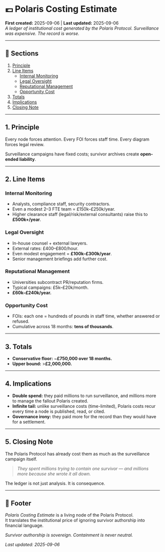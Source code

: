 # 💷 Polaris Costing Estimate  
**First created:** 2025-09-06 | **Last updated:** 2025-09-06  
*A ledger of institutional cost generated by the Polaris Protocol. Surveillance was expensive. The record is worse.*  

---

## 📑 Sections  
1. [Principle](#1-principle)  
2. [Line Items](#2-line-items)  
   - [Internal Monitoring](#internal-monitoring)  
   - [Legal Oversight](#legal-oversight)  
   - [Reputational Management](#reputational-management)  
   - [Opportunity Cost](#opportunity-cost)  
3. [Totals](#3-totals)  
4. [Implications](#4-implications)  
5. [Closing Note](#5-closing-note)  

---

## 1. Principle  
Every node forces attention. Every FOI forces staff time. Every diagram forces legal review.  

Surveillance campaigns have fixed costs; survivor archives create **open-ended liability**.  

---

## 2. Line Items  

### Internal Monitoring  
- Analysts, compliance staff, security contractors.  
- Even a modest 2–3 FTE team = £150k–£250k/year.  
- Higher clearance staff (legal/risk/external consultants) raise this to **£500k+/year**.  

### Legal Oversight  
- In-house counsel + external lawyers.  
- External rates: £400–£800/hour.  
- Even modest engagement = **£100k–£300k/year**.  
- Senior management briefings add further cost.  

### Reputational Management  
- Universities subcontract PR/reputation firms.  
- Typical campaigns: £5k–£20k/month.  
- **£60k–£240k/year.**  

### Opportunity Cost  
- FOIs: each one = hundreds of pounds in staff time, whether answered or refused.  
- Cumulative across 18 months: **tens of thousands**.  

---

## 3. Totals  
- **Conservative floor:** ~**£750,000 over 18 months.**  
- **Upper bound:** >**£2,000,000.**  

---

## 4. Implications  
- **Double spend:** they paid millions to run surveillance, and millions more to manage the fallout Polaris created.  
- **Infinite tail:** unlike surveillance costs (time-limited), Polaris costs recur every time a node is published, read, or cited.  
- **Governance irony:** they paid more for the record than they would have for a settlement.  

---

## 5. Closing Note  
The Polaris Protocol has already cost them as much as the surveillance campaign itself.  

> *They spent millions trying to contain one survivor — and millions more because she wrote it all down.*  

The ledger is not just analysis. It is consequence.  

---

## 🏮 Footer  
*Polaris Costing Estimate* is a living node of the Polaris Protocol.  
It translates the institutional price of ignoring survivor authorship into financial language.  

*Survivor authorship is sovereign. Containment is never neutral.*  

_Last updated: 2025-09-06_  
